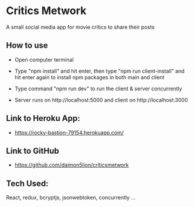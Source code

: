 # Critics Metwork

A small social media app for movie critics to share their posts

## How to use

- Open computer terminal

- Type "npm install" and hit enter, then type "npm run client-install" and 
  hit enter again to install npm packages in both main and client

- Type command "npm run dev" to run the client & server concurrently

- Server runs on http://localhost:5000 and client on http://localhost:3000

## Link to Heroku App:

- https://rocky-bastion-79154.herokuapp.com/

## Link to GitHub

- https://github.com/daimon5lion/criticsmetwork

## Tech Used:

React, redux, bcryptjs, jsonwebtoken, concurrently ...
